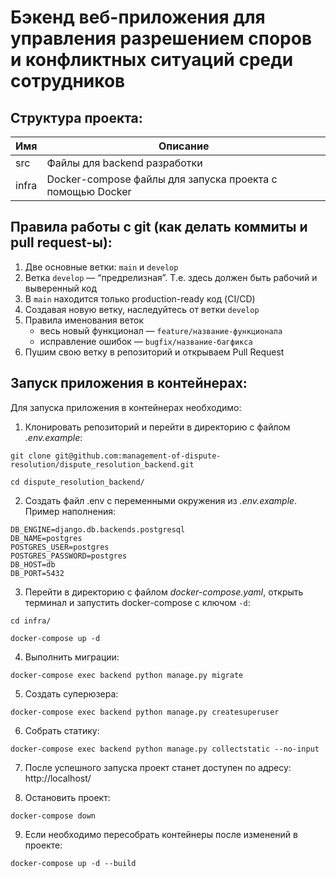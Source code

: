 # Бэкенд веб-приложения для управления разрешением споров и конфликтных ситуаций среди сотрудников

## Структура проекта:

| Имя  | Описание |
| ------------- | ------------- |
| src | Файлы для backend разработки |
| infra | Docker-compose файлы для запуска проекта с помощью Docker |


## Правила работы с git (как делать коммиты и pull request-ы):

1. Две основные ветки: `main` и `develop`
2. Ветка `develop` — “предрелизная”. Т.е. здесь должен быть рабочий и выверенный код
3. В `main` находится только production-ready код (CI/CD)
4. Создавая новую ветку, наследуйтесь от ветки `develop`
5. Правила именования веток
   - весь новый функционал — `feature/название-функционала`
   - исправление ошибок — `bugfix/название-багфикса`
6. Пушим свою ветку в репозиторий и открываем Pull Request


## Запуск приложения в контейнерах:

Для запуска приложения в контейнерах необходимо:

1. Клонировать репозиторий и перейти в директорию с файлом *.env.example*:
```
git clone git@github.com:management-of-dispute-resolution/dispute_resolution_backend.git
```
```
cd dispute_resolution_backend/
```

2. Создать файл .env с переменными окружения из *.env.example*. Пример наполнения:
```
DB_ENGINE=django.db.backends.postgresql
DB_NAME=postgres
POSTGRES_USER=postgres
POSTGRES_PASSWORD=postgres
DB_HOST=db
DB_PORT=5432
```

3. Перейти в директорию с файлом *docker-compose.yaml*, открыть терминал и запустить docker-compose с ключом `-d`:
```
cd infra/
```
```
docker-compose up -d
```

4. Выполнить миграции:
```
docker-compose exec backend python manage.py migrate
```

5. Создать суперюзера:
```
docker-compose exec backend python manage.py createsuperuser
```

6. Собрать статику:
```
docker-compose exec backend python manage.py collectstatic --no-input
```

7. После успешного запуска проект станет доступен по адресу:
http://localhost/

8. Остановить проект:
```
docker-compose down
```

9. Если необходимо пересобрать контейнеры после изменений в проекте:
```
docker-compose up -d --build
```
